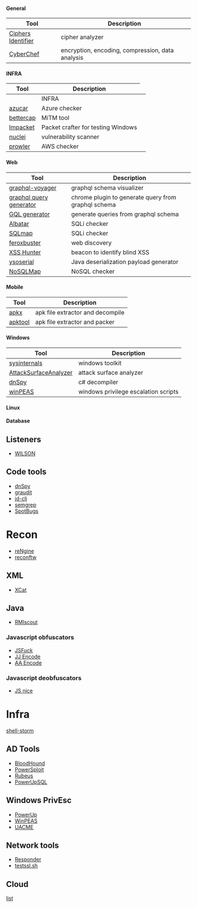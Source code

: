 #### General

| Tool | Description |
| ---- | ----------- |
| [Ciphers Identifier](https://www.boxentriq.com/code-breaking/cipher-identifier) | cipher analyzer |
| [CyberChef](https://gchq.github.io/CyberChef/) | encryption, encoding, compression, data analysis |

#### INFRA


| Tool | Description |
| ---- | ----------- |
| <td colspan=1> INFRA 
| [azucar](https://github.com/nccgroup/azucar) | Azure checker |
| [bettercap](https://github.com/bettercap/bettercap) | MiTM tool |  
| [Impacket](https://github.com/SecureAuthCorp/impacket) | Packet crafter for testing Windows |
| [nuclei](https://github.com/projectdiscovery/nuclei) | vulnerability scanner |
| [prowler](https://github.com/toniblyx/prowler) | AWS checker |

#### Web

| Tool | Description |
| ---- | ----------- |
| [graphql-voyager](https://apis.guru/graphql-voyager/) | graphql schema visualizer |
| [graphql query generator](https://chrome.google.com/webstore/detail/graphql-query-generator/jmdpimbhelkmbpgdkjgapkegfapaapej) | chrome plugin to generate query from graphql schema |
| [GQL generator](https://github.com/timqian/gql-generator) | generate queries from graphql schema |
| [Albatar](https://github.com/lanjelot/albatar) | SQLi checker |
| [SQLmap](https://github.com/sqlmapproject/sqlmap) | SQLi checker |
| [feroxbuster](https://github.com/epi052/feroxbuster) | web discovery |
| [XSS Hunter](https://xsshunter.com/) | beacon to identify blind XSS |
| [ysoserial](https://github.com/frohoff/ysoserial) | Java deserialization payload generator |
| [NoSQLMap](https://github.com/codingo/NoSQLMap) | NoSQL checker |

#### Mobile

| Tool | Description |
| ---- | ----------- |
| [apkx](https://github.com/b-mueller/apkx) | apk file extractor and decompile |
| [apktool](https://github.com/iBotPeaches/Apktool) | apk file extractor and packer |

#### Windows

| Tool | Description |
| ---- | ----------- |
| [sysinternals](https://docs.microsoft.com/en-us/sysinternals/) | windows toolkit |
| [AttackSurfaceAnalyzer](https://github.com/microsoft/AttackSurfaceAnalyzer) | attack surface analyzer |
| [dnSpy](https://github.com/dnSpy/dnSpy) | c# decompiler |
| [winPEAS](https://github.com/carlospolop/privilege-escalation-awesome-scripts-suite/tree/master/winPEAS) | windows privilege escalation scripts |


#### Linux

#### Database


## Listeners

- [WILSON](https://github.com/honoki/wilson-cloud-respwnder)

## Code tools


- [dnSpy](https://github.com/dnSpy/dnSpy)
- [graudit](https://github.com/wireghoul/graudit)
- [jd-cli](https://github.com/intoolswetrust/jd-cli)
- [semgrep](https://github.com/returntocorp/semgrep)
- [SpotBugs](https://spotbugs.github.io/)

# Recon

- [reNgine](https://github.com/yogeshojha/rengine)
- [reconftw](https://github.com/six2dez/reconftw)

## XML

- [XCat](https://github.com/orf/xcat)

## Java

- [RMIscout](https://github.com/BishopFox/rmiscout)

### Javascript obfuscators

- [JSFuck](http://www.jsfuck.com/)
- [JJ Encode](https://utf-8.jp/public/jjencode.html)
- [AA Encode](https://utf-8.jp/public/aaencode.html)

### Javascript deobfuscators

- [JS nice](http://www.jsnice.org/)

# Infra

[shell-storm](http://shell-storm.org/shellcode/)

## AD Tools

- [BloodHound](https://github.com/BloodHoundAD/BloodHound)
- [PowerSploit](https://github.com/PowerShellMafia/PowerSploit)
- [Rubeus](https://github.com/GhostPack/Rubeus)
- [PowerUpSQL](https://github.com/NetSPI/PowerUpSQL)

## Windows PrivEsc

- [PowerUp](https://github.com/PowerShellMafia/PowerSploit/tree/master/Privesc)
- [WinPEAS](https://github.com/carlospolop/PEASS-ng/tree/master/winPEAS)
- [UACME](https://github.com/hfiref0x/UACME)

## Network tools

- [Responder](https://github.com/lgandx/Responder.git)
- [testssl.sh](https://github.com/drwetter/testssl.sh)

## Cloud

[list](https://github.com/toniblyx/my-arsenal-of-aws-security-tools)
